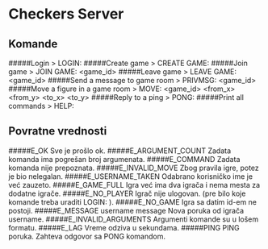Checkers Server
=============

Komande
----------------
#####Login
	> LOGIN: <username>
#####Create game
	> CREATE GAME:
#####Join game
	> JOIN GAME: <game_id>
#####Leave game
	> LEAVE GAME: <game_id>
#####Send a message to game room
	> PRIVMSG: <game_id> <message>
#####Move a figure in a game room
	> MOVE: <game_id> <from_x> <from_y> <to_x> <to_y> <eaten>
#####Reply to a ping
	> PONG:
#####Print all commands
	> HELP:

Povratne vrednosti
-----------
#####E_OK
	Sve je prošlo ok.
#####E_ARGUMENT_COUNT 
	Zadata komanda ima pogrešan broj argumenata.
#####E_COMMAND
	Zadata komanda nije prepoznata. 
#####E_INVALID_MOVE
	Zbog pravila igre, potez je bio nelegalan.
#####E_USERNAME_TAKEN
	Odabrano korisničko ime je već zauzeto.
#####E_GAME_FULL
	Igra već ima dva igrača i nema mesta za dodatne igrače.
#####E_NO_PLAYER
	Igrač nije ulogovan. (pre bilo koje komande treba uraditi LOGIN: <ime>).
#####E_NO_GAME
	Igra sa datim id-em ne postoji.
#####E_MESSAGE username message
	Nova poruka od igrača username.
#####E_INVALID_ARGUMENTS
	Argumenti komande su u lošem formatu.
#####E_LAG
	Vreme odziva u sekundama.
#####PING
	PING poruka. Zahteva odgovor sa PONG komandom.
